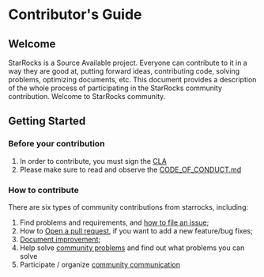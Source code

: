 # Contributor's Guide

## Welcome
StarRocks is a Source Available project. Everyone can contribute to it in a way they are good at, putting forward ideas, contributing code, solving problems, optimizing documents, etc. This document provides a description of the whole process of participating in the StarRocks community contribution. Welcome to StarRocks community.

## Getting Started
### Before your contribution
1. In order to contribute, you must sign the [CLA](https://cla-assistant.io/StarRocks/starrocks)
2. Please make sure to read and observe the [CODE_OF_CONDUCT.md](https://github.com/StarRocks/starrocks/blob/main/CODE_OF_CONDUCT.md)

### How to contribute
There are six types of community contributions from starrocks, including:
1. Find problems and requirements, and [how to file an issue](https://github.com/StarRocks/community/blob/main/Contributors/guide/file%20an%20issue.md);
3. How to [Open a pull request](https://github.com/StarRocks/community/blob/main/Contributors/guide/workflow.md), if you want to add a new feature/bug fixes;
4. [Document improvement](https://github.com/StarRocks/community/blob/main/Contributors/guide/doc%20improvements.md);
5. Help solve [community problems](https://github.com/StarRocks/community/blob/main/Contributors/guide/Solve%20issues.md) and find out what problems you can solve
6. Participate / organize [community communication](https://github.com/StarRocks/community/blob/main/Contributors/guide/community-%20activity.md)
